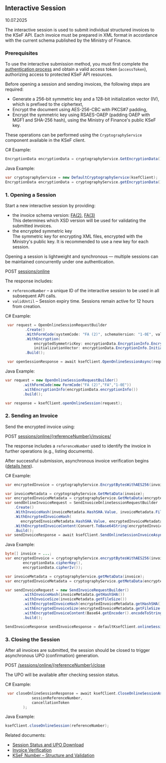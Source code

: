 ## Interactive Session

10.07.2025

The interactive session is used to submit individual structured invoices to the KSeF API. Each invoice must be prepared in XML format in accordance with the current schema published by the Ministry of Finance.

### Prerequisites

To use the interactive submission method, you must first complete the [authentication process](uwierzytelnianie_en.md) and obtain a valid access token (`accessToken`), authorizing access to protected KSeF API resources.

Before opening a session and sending invoices, the following steps are required:

* Generate a 256-bit symmetric key and a 128-bit initialization vector (IV), which is prefixed to the ciphertext,
* Encrypt the document using AES-256-CBC with PKCS#7 padding,
* Encrypt the symmetric key using RSAES-OAEP (padding OAEP with MGF1 and SHA-256 hash), using the Ministry of Finance's public KSeF key.

These operations can be performed using the `CryptographyService` component available in the KSeF client.

C# Example:

```csharp
EncryptionData encryptionData = cryptographyService.GetEncryptionData();
```

Java Example:

```java
var cryptographyService = new DefaultCryptographyService(ksefClient);
EncryptionData encryptionData = cryptographyService.getEncryptionData();
```

### 1. Opening a Session

Start a new interactive session by providing:

* the invoice schema version: [FA(2)](faktury/schemat-FA%282%29-v1-0E.xsd), [FA(3)](faktury/schemat-FA%283%29-v1-0E.xsd)<br>
  This determines which XSD version will be used for validating the submitted invoices.
* the encrypted symmetric key<br>
  The symmetric key for encrypting XML files, encrypted with the Ministry's public key. It is recommended to use a new key for each session.

Opening a session is lightweight and synchronous — multiple sessions can be maintained concurrently under one authentication.

POST [sessions/online](https://ksef-test.mf.gov.pl/docs/v2/index.html#tag/Wysylka-interaktywna/operation/onlineSession.open)

The response includes:

* `referenceNumber` – a unique ID of the interactive session to be used in all subsequent API calls.
* `validUntil` – Session expiry time. Sessions remain active for 12 hours from creation.

C# Example:

```csharp
 var request = OpenOnlineSessionRequestBuilder
         .Create()
         .WithFormCode(systemCode: "FA (2)", schemaVersion: "1-0E", value: "FA")
         .WithEncryption(
             encryptedSymmetricKey: encryptionData.EncryptionInfo.EncryptedSymmetricKey,
             initializationVector: encryptionData.EncryptionInfo.InitializationVector)
         .Build();

 var openSessionResponse = await ksefClient.OpenOnlineSessionAsync(request, accessToken, cancellationToken);
```

Java Example:

```java
var request = new OpenOnlineSessionRequestBuilder()
        .withFormCode(new FormCode("FA (2)","FA","1-0E"))
        .withEncryptionInfo(encryptionData.encryptionInfo())
        .build();

var response = ksefClient.openOnlineSession(request);
```

### 2. Sending an Invoice

Send the encrypted invoice using:

POST [sessions/online/{referenceNumber}/invoices/](https://ksef-test.mf.gov.pl/docs/v2/index.html#tag/Wysylka-interaktywna/paths/~1api~1v2~1sessions~1online~1%7BreferenceNumber%7D~1invoices/post)

The response includes a `referenceNumber` used to identify the invoice in further operations (e.g., listing documents).

After successful submission, asynchronous invoice verification begins ([details here](faktury/weryfikacja-faktury_en.md)).

C# Example:

```csharp
var encryptedInvoice = cryptographyService.EncryptBytesWithAES256(invoice, encryptionData.CipherKey, encryptionData.CipherIv);

var invoiceMetadata = cryptographyService.GetMetaData(invoice);
var encryptedInvoiceMetadata = cryptographyService.GetMetaData(encryptedInvoice);
var sendOnlineInvoiceRequest = SendInvoiceOnlineSessionRequestBuilder
    .Create()
    .WithInvoiceHash(invoiceMetadata.HashSHA.Value, invoiceMetadata.FileSize)
    .WithEncryptedInvoiceHash(
       encryptedInvoiceMetadata.HashSHA.Value, encryptedInvoiceMetadata.FileSize)
    .WithEncryptedInvoiceContent(Convert.ToBase64String(encryptedInvoice))
    .Build();
var sendInvoiceResponse = await ksefClient.SendOnlineSessionInvoiceAsync(sendOnlineInvoiceRequest, referenceNumber, accesToken, cancellationToken);
```

Java Example:

```java
byte[] invoice = ...;
var encryptedInvoice = cryptographyService.encryptBytesWithAES256(invoice,
        encryptionData.cipherKey(),
        encryptionData.cipherIv());

var invoiceMetadata = cryptographyService.getMetaData(invoice);
var encryptedInvoiceMetadata = cryptographyService.getMetaData(encryptedInvoice);

var sendInvoiceRequest = new SendInvoiceRequestBuilder()
        .withInvoiceHash(invoiceMetadata.getHashSHA())
        .withInvoiceSize(invoiceMetadata.getFileSize())
        .withEncryptedInvoiceHash(encryptedInvoiceMetadata.getHashSHA())
        .withEncryptedInvoiceSize(encryptedInvoiceMetadata.getFileSize())
        .withEncryptedInvoiceContent(Base64.getEncoder().encodeToString(encryptedInvoice))
        .build();

SendInvoiceResponse sendInvoiceResponse = defaultKsefClient.onlineSessionSendInvoice(referenceNumber, sendInvoiceRequest);
```

### 3. Closing the Session

After all invoices are submitted, the session should be closed to trigger asynchronous UPO (confirmation) generation.

POST [/sessions/online/{referenceNumber}/close](https://ksef-test.mf.gov.pl/docs/v2/index.html#tag/Wysylka-interaktywna/paths/~1api~1v2~1sessions~1online~1%7BreferenceNumber%7D~1close/post)

The UPO will be available after checking session status.

C# Example:

```csharp
 var closeOnlineSessionResponse = await ksefClient.CloseOnlineSessionAsync(
            sessionReferenceNumber,
            cancellationToken
        );    
```

Java Example:

```java
ksefClient.closeOnlineSession(referenceNumber);
```

Related documents:

* [Session Status and UPO Download](faktury/sesja-sprawdzenie-stanu-i-pobranie-upo_en.md)
* [Invoice Verification](faktury/weryfikacja-faktury_en.md)
* [KSeF Number – Structure and Validation](numer-ksef_en.md)
